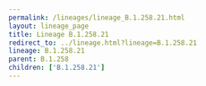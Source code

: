 ```yaml
---
permalink: /lineages/lineage_B.1.258.21.html
layout: lineage_page
title: Lineage B.1.258.21
redirect_to: ../lineage.html?lineage=B.1.258.21
lineage: B.1.258.21
parent: B.1.258
children: ['B.1.258.21']
---
```

